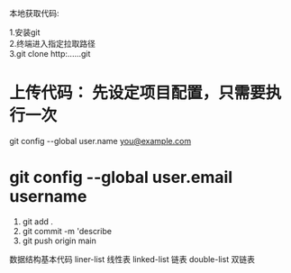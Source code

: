 本地获取代码:


 1.安装git<br>
 2.终端进入指定拉取路径<br>
 3.git clone http:......git<br>

上传代码：
先设定项目配置，只需要执行一次
==========================================
git config --global user.name you@example.com

git config --global user.email username
===========================================

1. git add .
2. git commit -m 'describe
3. git push origin main



数据结构基本代码
liner-list 线性表
linked-list 链表
double-list 双链表
